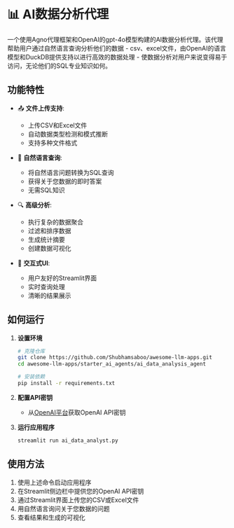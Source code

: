 # 📊 AI数据分析代理

一个使用Agno代理框架和OpenAI的gpt-4o模型构建的AI数据分析代理。该代理帮助用户通过自然语言查询分析他们的数据 - csv、excel文件，由OpenAI的语言模型和DuckDB提供支持以进行高效的数据处理 - 使数据分析对用户来说变得易于访问，无论他们的SQL专业知识如何。

## 功能特性

- 📤 **文件上传支持**: 
  - 上传CSV和Excel文件
  - 自动数据类型检测和模式推断
  - 支持多种文件格式

- 💬 **自然语言查询**: 
  - 将自然语言问题转换为SQL查询
  - 获得关于您数据的即时答案
  - 无需SQL知识

- 🔍 **高级分析**:
  - 执行复杂的数据聚合
  - 过滤和排序数据
  - 生成统计摘要
  - 创建数据可视化

- 🎯 **交互式UI**:
  - 用户友好的Streamlit界面
  - 实时查询处理
  - 清晰的结果展示

## 如何运行

1. **设置环境**
   ```bash
   # 克隆仓库
   git clone https://github.com/Shubhamsaboo/awesome-llm-apps.git
   cd awesome-llm-apps/starter_ai_agents/ai_data_analysis_agent

   # 安装依赖
   pip install -r requirements.txt
   ```

2. **配置API密钥**
   - 从[OpenAI平台](https://platform.openai.com)获取OpenAI API密钥

3. **运行应用程序**
   ```bash
   streamlit run ai_data_analyst.py
   ```

## 使用方法

1. 使用上述命令启动应用程序
2. 在Streamlit侧边栏中提供您的OpenAI API密钥
3. 通过Streamlit界面上传您的CSV或Excel文件
4. 用自然语言询问关于您数据的问题
5. 查看结果和生成的可视化
